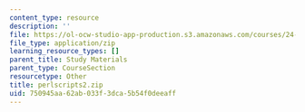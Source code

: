 ```yaml
---
content_type: resource
description: ''
file: https://ol-ocw-studio-app-production.s3.amazonaws.com/courses/24-964-topics-in-phonology-fall-2004/750945aa62ab033f3dca5b54f0deeaff_perlscripts2.zip
file_type: application/zip
learning_resource_types: []
parent_title: Study Materials
parent_type: CourseSection
resourcetype: Other
title: perlscripts2.zip
uid: 750945aa-62ab-033f-3dca-5b54f0deeaff
---
```

